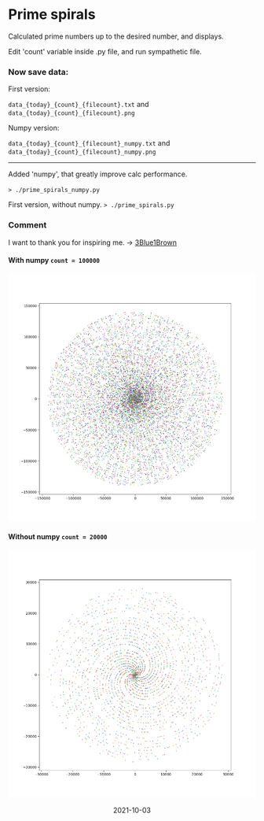 # Prime spirals

Calculated prime numbers up to the desired number,  and displays.

Edit 'count' variable inside .py file, and run sympathetic file.

### Now save data:

First version:

`data_{today}_{count}_{filecount}.txt` and `data_{today}_{count}_{filecount}.png`

Numpy version:

`data_{today}_{count}_{filecount}_numpy.txt` and `data_{today}_{count}_{filecount}_numpy.png`

---

Added 'numpy', that greatly improve calc performance.

`> ./prime_spirals_numpy.py`  

First version, without numpy.
`> ./prime_spirals.py`  

### Comment

I want to thank you for inspiring me. -> [3Blue1Brown](https://www.youtube.com/watch?v=EK32jo7i5LQ)

#### With numpy `count = 100000`
![prime spiral_numpy](https://github.com/zsoltibaba37/prime_spirals/blob/main/100000_prime_numpy.png?raw=true)

#### Without numpy `count = 20000`
![prime spiral](https://github.com/zsoltibaba37/prime_spirals/blob/main/20000_prime.png?raw=true)


<p  align="center">2021-10-03</p>

